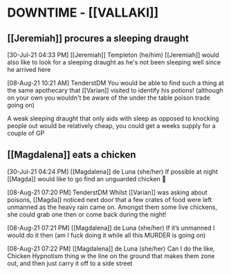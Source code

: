 # DOWNTIME - [[VALLAKI]]

## [[Jeremiah]] procures a sleeping draught

[30-Jul-21 04:33 PM] [[Jeremiah]] Templeton (he/him)
[[Jeremiah]] would also like to look for a sleeping draught as he's not been sleeping well since he arrived here

[08-Aug-21 10:21 AM] TenderstDM
You would be able to find such a thing at the same apothecary that [[Varian]] visited to identify his potions! (although on your own you wouldn't be aware of the under the table poison trade going on)

A weak sleeping draught that only aids with sleep as opposed to knocking people out would be relatively cheap, you could get a weeks supply for a couple of GP

## [[Magdalena]] eats a chicken

[30-Jul-21 04:24 PM] [[Magdalena]] de Luna (she/her)
If possible at night [[Magda]] would like to go find an unguarded chicken 👀

[08-Aug-21 07:20 PM] TenderstDM
Whilst [[Varian]] was asking about poisons, [[Magda]] noticed next door that a few crates of food were left unmanned as the heavy rain came on. Amongst them some live chickens, she could grab one then or come back during the night!

[08-Aug-21 07:21 PM] [[Magdalena]] de Luna (she/her)
If it’s unmanned I would do it then (am I fuck doing it while all this MURDER is going on)

[08-Aug-21 07:22 PM] [[Magdalena]] de Luna (she/her)
Can I do the like, Chicken Hypnotism thing w the line on the ground that makes them zone out, and then just carry it off to a side street